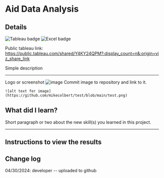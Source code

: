 # Aid Data Analysis
## Details
![Tableau badge](https://img.shields.io/badge/Tableau-E97627?style=for-the-badge&logo=Tableau&logoColor=white)
![Excel badge](https://img.shields.io/badge/Microsoft_Excel-217346?style=for-the-badge&logo=microsoft-excel&logoColor=white)

Public tableau link: https://public.tableau.com/shared/Y4KY24QPM?:display_count=n&:origin=viz_share_link 

Simple description

---

Logo or screenshot
![image](https://github.com/huntergibson/NASA-data/assets/114520043/676b4e7f-82ae-49b8-b8a1-1ffb1b45d413)
Commit image to repository and link to it.  
```
![alt text for image](https://github.com/mikecolbert/test/blob/main/test.png) 
```

## What did I learn?
Short paragraph or two about the new skill(s) you learned in this project.  

---

## Instructions to view the results




## Change log
04/30/2024: developer -- uploaded to github

